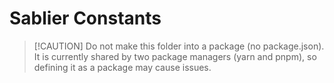 # Sablier Constants

> [!CAUTION] Do not make this folder into a package (no package.json). It is currently shared by two package managers
> (yarn and pnpm), so defining it as a package may cause issues.
